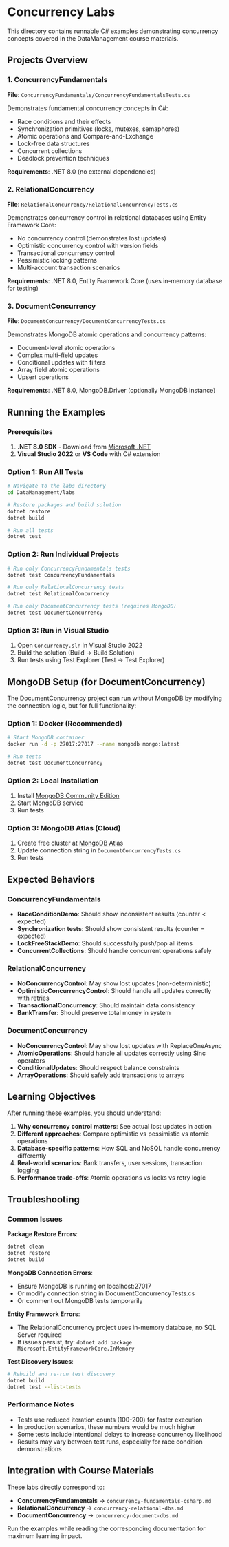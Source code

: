 # Concurrency Labs

This directory contains runnable C# examples demonstrating concurrency concepts covered in the DataManagement course materials.

## Projects Overview

### 1. ConcurrencyFundamentals
**File**: `ConcurrencyFundamentals/ConcurrencyFundamentalsTests.cs`

Demonstrates fundamental concurrency concepts in C#:
- Race conditions and their effects
- Synchronization primitives (locks, mutexes, semaphores)
- Atomic operations and Compare-and-Exchange
- Lock-free data structures
- Concurrent collections
- Deadlock prevention techniques

**Requirements**: .NET 8.0 (no external dependencies)

### 2. RelationalConcurrency
**File**: `RelationalConcurrency/RelationalConcurrencyTests.cs`

Demonstrates concurrency control in relational databases using Entity Framework Core:
- No concurrency control (demonstrates lost updates)
- Optimistic concurrency control with version fields
- Transactional concurrency control
- Pessimistic locking patterns
- Multi-account transaction scenarios

**Requirements**: .NET 8.0, Entity Framework Core (uses in-memory database for testing)

### 3. DocumentConcurrency
**File**: `DocumentConcurrency/DocumentConcurrencyTests.cs`

Demonstrates MongoDB atomic operations and concurrency patterns:
- Document-level atomic operations
- Complex multi-field updates
- Conditional updates with filters
- Array field atomic operations
- Upsert operations

**Requirements**: .NET 8.0, MongoDB.Driver (optionally MongoDB instance)

## Running the Examples

### Prerequisites

1. **.NET 8.0 SDK** - Download from [Microsoft .NET](https://dotnet.microsoft.com/download)
2. **Visual Studio 2022** or **VS Code** with C# extension

### Option 1: Run All Tests

```bash
# Navigate to the labs directory
cd DataManagement/labs

# Restore packages and build solution
dotnet restore
dotnet build

# Run all tests
dotnet test
```

### Option 2: Run Individual Projects

```bash
# Run only ConcurrencyFundamentals tests
dotnet test ConcurrencyFundamentals

# Run only RelationalConcurrency tests  
dotnet test RelationalConcurrency

# Run only DocumentConcurrency tests (requires MongoDB)
dotnet test DocumentConcurrency
```

### Option 3: Run in Visual Studio

1. Open `Concurrency.sln` in Visual Studio 2022
2. Build the solution (Build → Build Solution)
3. Run tests using Test Explorer (Test → Test Explorer)

## MongoDB Setup (for DocumentConcurrency)

The DocumentConcurrency project can run without MongoDB by modifying the connection logic, but for full functionality:

### Option 1: Docker (Recommended)

```bash
# Start MongoDB container
docker run -d -p 27017:27017 --name mongodb mongo:latest

# Run tests
dotnet test DocumentConcurrency
```

### Option 2: Local Installation

1. Install [MongoDB Community Edition](https://www.mongodb.com/try/download/community)
2. Start MongoDB service
3. Run tests

### Option 3: MongoDB Atlas (Cloud)

1. Create free cluster at [MongoDB Atlas](https://www.mongodb.com/atlas)
2. Update connection string in `DocumentConcurrencyTests.cs`
3. Run tests

## Expected Behaviors

### ConcurrencyFundamentals
- **RaceConditionDemo**: Should show inconsistent results (counter < expected)
- **Synchronization tests**: Should show consistent results (counter = expected)
- **LockFreeStackDemo**: Should successfully push/pop all items
- **ConcurrentCollections**: Should handle concurrent operations safely

### RelationalConcurrency
- **NoConcurrencyControl**: May show lost updates (non-deterministic)
- **OptimisticConcurrencyControl**: Should handle all updates correctly with retries
- **TransactionalConcurrency**: Should maintain data consistency
- **BankTransfer**: Should preserve total money in system

### DocumentConcurrency
- **NoConcurrencyControl**: May show lost updates with ReplaceOneAsync
- **AtomicOperations**: Should handle all updates correctly using $inc operators
- **ConditionalUpdates**: Should respect balance constraints
- **ArrayOperations**: Should safely add transactions to arrays

## Learning Objectives

After running these examples, you should understand:

1. **Why concurrency control matters**: See actual lost updates in action
2. **Different approaches**: Compare optimistic vs pessimistic vs atomic operations
3. **Database-specific patterns**: How SQL and NoSQL handle concurrency differently
4. **Real-world scenarios**: Bank transfers, user sessions, transaction logging
5. **Performance trade-offs**: Atomic operations vs locks vs retry logic

## Troubleshooting

### Common Issues

**Package Restore Errors**:
```bash
dotnet clean
dotnet restore
dotnet build
```

**MongoDB Connection Errors**:
- Ensure MongoDB is running on localhost:27017
- Or modify connection string in DocumentConcurrencyTests.cs
- Or comment out MongoDB tests temporarily

**Entity Framework Errors**:
- The RelationalConcurrency project uses in-memory database, no SQL Server required
- If issues persist, try: `dotnet add package Microsoft.EntityFrameworkCore.InMemory`

**Test Discovery Issues**:
```bash
# Rebuild and re-run test discovery
dotnet build
dotnet test --list-tests
```

### Performance Notes

- Tests use reduced iteration counts (100-200) for faster execution
- In production scenarios, these numbers would be much higher
- Some tests include intentional delays to increase concurrency likelihood
- Results may vary between test runs, especially for race condition demonstrations

## Integration with Course Materials

These labs directly correspond to:
- **ConcurrencyFundamentals** → `concurrency-fundamentals-csharp.md`
- **RelationalConcurrency** → `concurrency-relational-dbs.md`  
- **DocumentConcurrency** → `concurrency-document-dbs.md`

Run the examples while reading the corresponding documentation for maximum learning impact.
